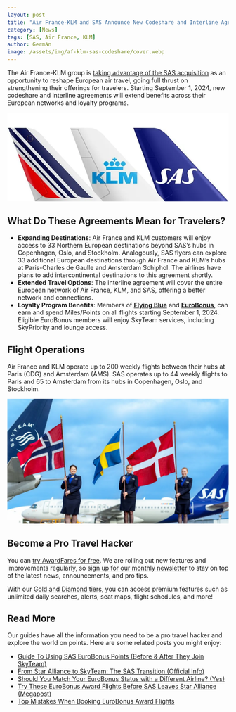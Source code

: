 ```yaml
---
layout: post
title: "Air France-KLM and SAS Announce New Codeshare and Interline Agreements"
category: [News]
tags: [SAS, Air France, KLM]
author: Germán
image: /assets/img/af-klm-sas-codeshare/cover.webp
---
```


The Air France-KLM group is [taking advantage of the SAS acquisition](https://blog.awardfares.com/sas-acquisition/) as an opportunity to reshape European air travel, going full thrust on strengthening their offerings for travelers. Starting September 1, 2024, new codeshare and interline agreements will extend benefits across their European networks and loyalty programs.

<img src="../assets/img/af-klm-sas-codeshare/afklsascodeshare.webp" alt="." />

## What Do These Agreements Mean for Travelers?

* **Expanding Destinations**: Air France and KLM customers will enjoy access to 33 Northern European destinations beyond SAS’s hubs in Copenhagen, Oslo, and Stockholm. Analogously, SAS flyers can explore 33 additional European destinations through Air France and KLM’s hubs at Paris-Charles de Gaulle and Amsterdam Schiphol. The airlines have plans to add intercontinental destinations to this agreement shortly.
* **Extended Travel Options**: The interline agreement will cover the entire European network of Air France, KLM, and SAS, offering a better network and connections.
* **Loyalty Program Benefits**: Members of [**Flying Blue**](https://awardfares.com/search?..;z:flyingblue) and [**EuroBonus**](https://awardfares.com/search?..;z:sas), can earn and spend Miles/Points on all flights starting September 1, 2024. Eligible EuroBonus members will enjoy SkyTeam services, including SkyPriority and lounge access.

## Flight Operations

Air France and KLM operate up to 200 weekly flights between their hubs at Paris (CDG) and Amsterdam (AMS). SAS operates up to 44 weekly flights to Paris and 65 to Amsterdam from its hubs in Copenhagen, Oslo, and Stockholm.

<img src="../assets/img/af-klm-sas-codeshare/sas-skyteam.webp" alt="." />

## Become a Pro Travel Hacker

You can [try AwardFares for free](https://awardfares.com/). We are rolling out new features and improvements regularly, so [sign up for our monthly newsletter](https://awardfares.com/newsletter) to stay on top of the latest news, announcements, and pro tips.

With our [Gold and Diamond tiers](https://awardfares.com/pricing), you can access premium features such as unlimited daily searches, alerts, seat maps, flight schedules, and more!

## Read More

Our guides have all the information you need to be a pro travel hacker and explore the world on points. Here are some related posts you might enjoy:

- [Guide To Using SAS EuroBonus Points (Before & After They Join SkyTeam)](https://blog.awardfares.com/eurobonus-guide/)
- [From Star Alliance to SkyTeam: The SAS Transition (Official Info)](https://blog.awardfares.com/sas-transition-to-skyteam/)
- [Should You Match Your EuroBonus Status with a Different Airline? (Yes)](https://blog.awardfares.com/eurobonus-status-match/)
- [Try These EuroBonus Award Flights Before SAS Leaves Star Alliance (Megapost)](https://blog.awardfares.com/eurobonus-star-alliance-awards/)
- [Top Mistakes When Booking EuroBonus Award Flights](https://blog.awardfares.com/top-mistakes-eurobonus/)